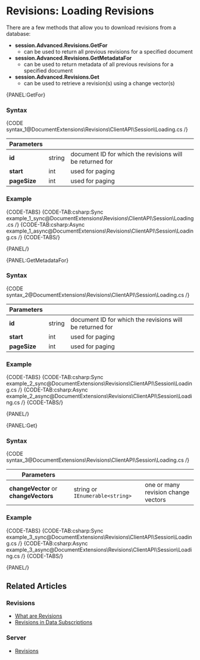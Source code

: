 # Revisions: Loading Revisions

There are a few methods that allow you to download revisions from a database:   

- **session.Advanced.Revisions.GetFor** 
    - can be used to return all previous revisions for a specified document   
- **session.Advanced.Revisions.GetMetadataFor**
    - can be used to return metadata of all previous revisions for a specified document  
- **session.Advanced.Revisions.Get**
    - can be used to retrieve a revision(s) using a change vector(s)  

{PANEL:GetFor}

### Syntax

{CODE syntax_1@DocumentExtensions\Revisions\ClientAPI\Session\Loading.cs /}

| Parameters | | |
| ------------- | ------------- | ----- |
| **id** | string | document ID for which the revisions will be returned for |
| **start** | int | used for paging |
| **pageSize** | int | used for paging |

### Example

{CODE-TABS}
{CODE-TAB:csharp:Sync example_1_sync@DocumentExtensions\Revisions\ClientAPI\Session\Loading.cs /}
{CODE-TAB:csharp:Async example_1_async@DocumentExtensions\Revisions\ClientAPI\Session\Loading.cs /}
{CODE-TABS/}

{PANEL/}

{PANEL:GetMetadataFor}

### Syntax

{CODE syntax_2@DocumentExtensions\Revisions\ClientAPI\Session\Loading.cs /}

| Parameters | | |
| ------------- | ------------- | ----- |
| **id** | string | document ID for which the revisions will be returned for |
| **start** | int | used for paging |
| **pageSize** | int | used for paging |

### Example

{CODE-TABS}
{CODE-TAB:csharp:Sync example_2_sync@DocumentExtensions\Revisions\ClientAPI\Session\Loading.cs /}
{CODE-TAB:csharp:Async example_2_async@DocumentExtensions\Revisions\ClientAPI\Session\Loading.cs /}
{CODE-TABS/}

{PANEL/}

{PANEL:Get}

### Syntax

{CODE syntax_3@DocumentExtensions\Revisions\ClientAPI\Session\Loading.cs /}

| Parameters | | |
| ------------- | ------------- | ----- |
| **changeVector** or **changeVectors**| string or `IEnumerable<string>` | one or many revision change vectors |

### Example

{CODE-TABS}
{CODE-TAB:csharp:Sync example_3_sync@DocumentExtensions\Revisions\ClientAPI\Session\Loading.cs /}
{CODE-TAB:csharp:Async example_3_async@DocumentExtensions\Revisions\ClientAPI\Session\Loading.cs /}
{CODE-TABS/}

{PANEL/}

## Related Articles

### Revisions

- [What are Revisions](../../../client-api/session/revisions/what-are-revisions)
- [Revisions in Data Subscriptions](../../../client-api/data-subscriptions/advanced-topics/subscription-with-revisioning)

### Server

- [Revisions](../../../server/extensions/revisions)
